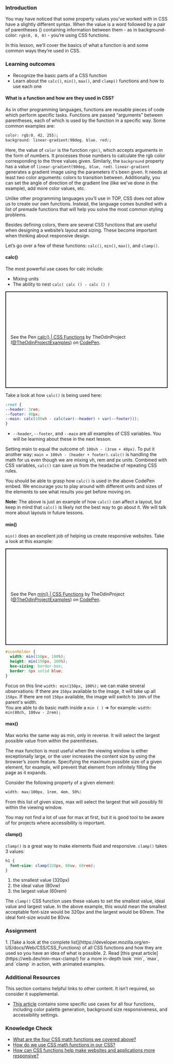 ### Introduction

You may have noticed that some property values you’ve worked with in CSS have a slightly different syntax. When the value is a word followed by a pair of parentheses () containing information between them - as in background-color: `rgb(0, 0, 0)` - you’re using CSS functions.

In this lesson, we’ll cover the basics of what a function is and some common ways they’re used in CSS.

### Learning outcomes

- Recognize the basic parts of a CSS function
- Learn about the `calc()`, `min()`, `max()`, and `clamp()` functions and how to use each one

#### What is a function and how are they used in CSS?

As in other programming languages, functions are reusable pieces of code which perform specific tasks. Functions are passed “arguments” between parentheses, each of which is used by the function in a specific way. Some common examples are:

~~~css
color: rgb(0, 42, 255);
background: linear-gradient(90deg, blue, red);
~~~

Here, the value of `color` is the function `rgb()`, which accepts arguments in the form of numbers. It processes those numbers to calculate the rgb color corresponding to the three values given. Similarly, the `background` property has a value of `linear-gradient(90deg, blue, red)`. `linear-gradient` generates a gradient image using the parameters it's been given. It needs at least two color arguments: colors to transition between. Additionally, you can set the angle of direction of the gradient line (like we've done in the example), add more color values, etc.

Unlike other programming languages you’ll use in TOP, CSS does not allow us to create our own functions. Instead, the language comes bundled with a list of premade functions that will help you solve the most common styling problems.

Besides defining colors, <span id='responsive-design-knowledge-check'>there are several CSS functions that are useful when designing a website’s layout and sizing<span>. These become important when thinking about responsive design.

Let’s go over a few of these functions: <span id='function-names-knowledge-check'>`calc()`, `min()`, `max()`, and `clamp()`.</span>

#### calc()

The most powerful use cases for calc include:

- Mixing units
- The ability to nest `calc( calc () - calc () )`

<p class="codepen" data-height="300" data-theme-id="dark" data-default-tab="css,result" data-slug-hash="OJxNxya" data-editable="true" data-user="TheOdinProjectExamples" style="height: 300px; box-sizing: border-box; display: flex; align-items: center; justify-content: center; border: 2px solid; margin: 1em 0; padding: 1em;">
  <span>See the Pen <a href="https://codepen.io/TheOdinProjectExamples/pen/OJxNxya">
  calc() | CSS Functions</a> by TheOdinProject (<a href="https://codepen.io/TheOdinProjectExamples">@TheOdinProjectExamples</a>)
  on <a href="https://codepen.io">CodePen</a>.</span>
</p>
<script async src="https://cpwebassets.codepen.io/assets/embed/ei.js"></script>

Take a look at how `calc()` is being used here:

~~~css
:root {
--header: 3rem;
--footer: 40px;
--main: calc(100vh - calc(var(--header) + var(--footer)));
}
~~~
- `--header`, `--footer`, and `--main` are all examples of CSS variables. You will be learning about these in the next lesson.
  
Setting main to equal the outcome of: `100vh - (3rem + 40px)`.
To put it another way:  `main = 100vh - (header + footer)`.
`calc()` is handling the math for us even though we are mixing vh, rem and px units.
Combined with CSS variables, `calc()` can save us from the headache of repeating CSS rules.

You should be able to grasp how `calc()` is used in the above CodePen embed. We encourage you to play around with different units and sizes of the elements to see what results you get before moving on.

**Note:** The above is just an example of how `calc()` can affect a layout, but keep in mind that `calc()` is likely not the best way to go about it. We will talk more about layouts in future lessons.

#### min()

`min()` does an excellent job of helping us create responsive websites. Take a look at this example:

<p class="codepen" data-height="300" data-theme-id="dark" data-default-tab="css,result" data-slug-hash="RwLaLay" data-editable="true" data-user="TheOdinProjectExamples" style="height: 300px; box-sizing: border-box; display: flex; align-items: center; justify-content: center; border: 2px solid; margin: 1em 0; padding: 1em;">
  <span>See the Pen <a href="https://codepen.io/TheOdinProjectExamples/pen/RwLaLay">
  min() | CSS Functions</a> by TheOdinProject (<a href="https://codepen.io/TheOdinProjectExamples">@TheOdinProjectExamples</a>)
  on <a href="https://codepen.io">CodePen</a>.</span>
</p>
<script async src="https://cpwebassets.codepen.io/assets/embed/ei.js"></script>

~~~css
#iconHolder {
  width: min(150px, 100%);
  height: min(150px, 100%);
  box-sizing: border-box;
  border: 6px solid blue;
}
~~~

Focus on this line `width: min(150px, 100%);` we can make several observations:
If there are `150px` available to the image, it will take up all `150px`.
If there are not `150px` available, the image will switch to `100%` of the parent's width.
<br>You are able to do basic math inside a `min ( )` => for example: `width: min(80ch, 100vw - 2rem);`

#### max()

Max works the same way as min, only in reverse. It will select the largest possible value from within the parentheses.

The max function is most useful when the viewing window is either exceptionally large, or the user increases the content size by using the browser’s zoom feature. Specifying the maximum possible size of a given element, for example, will prevent that element from infinitely filling the page as it expands.

Consider the following property of a given element:

~~~css
width: max(100px, 1rem, 4em, 50%)
~~~

From this list of given sizes, max will select the largest that will possibly fit within the viewing window.

You may not find a lot of use for max at first, but it is good tool to be aware of for projects where accessibility is important.

#### clamp()

`clamp()` is a great way to make elements fluid and responsive.
`clamp()` takes 3 values:

~~~css
h1 {
  font-size: clamp(320px, 80vw, 60rem);
}
~~~

1. the smallest value (320px)
2. the ideal value (80vw)
3. the largest value (60rem)

The `clamp()` CSS function uses these values to set the smallest value, ideal value and largest value. In the above example, this would mean the smallest acceptable font-size would be 320px and the largest would be 60rem. The ideal font-size would be 80vw.

### Assignment

<div class="lesson-content__panel" markdown="1">
1. [Take a look at the complete list](https://developer.mozilla.org/en-US/docs/Web/CSS/CSS_Functions) of all CSS functions and how they are used so you have an idea of what is possible.
2. Read [this great article](https://web.dev/min-max-clamp/) for a more in-depth look `min`, `max`, and `clamp` in action, with animated examples.
</div>

### Additional Resources

This section contains helpful links to other content. It isn’t required, so consider it supplemental.

- [This article](https://moderncss.dev/practical-uses-of-css-math-functions-calc-clamp-min-max/) contains some specific use cases for all four functions, including color palette generation, background size responsiveness, and accessibility settings.

### Knowledge Check

- <a class='knowledge-check-link' href='#function-names-knowledge-check'>What are the four CSS math functions we covered above?</a>
- <a class='knowledge-check-link' href='#what-is-a-function-and-how-are-they-used-in-css'>How do we use CSS math functions in our CSS?</a>
- <a class='knowledge-check-link' href='#responsive-design-knowledge-check'>How can CSS functions help make websites and applications more responsive?</a>
